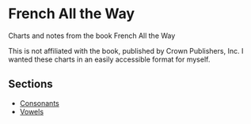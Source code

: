 # French All the Way

Charts and notes from the book French All the Way

This is not affiliated with the book, published by Crown Publishers, Inc. I wanted these
charts in an easily accessible format for myself.

## Sections

* [Consonants](./consonants.md)
* [Vowels](./vowels.md)
